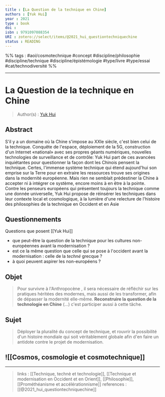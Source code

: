 ```yaml
---
title : [La Question de la technique en Chine]
authors : [Yuk Hui]
year : 2021
type : book
doi : 
isbn : 9791097088354
URI : zotero://select/items/@2021_hui_questiontechniquechine
status : READING
---
```


%% tags : #aoi/cosmotechnique #concept #discipline/philosophie #discipline/technique #discipline/épistémologie #type/livre #type/essai #cat/technodiversité  %% 

---

La Question de la technique en Chine
===
> Author(s) : [Yuk Hui](http://www.digitalmilieu.net/yuk/)

## Abstract
S'il y a un domaine où la Chine s'impose au XXIe siècle, c'est bien celui de la technique. Conquête de l'espace, déploiement de la 5G, construction d'un Internet «national» avec ses propres géants numériques, nouvelles technologies de surveillance et de contrôle: Yuk Hui part de ces avancées inquiétantes pour questionner la façon dont les Chinois pensent la technique. Certes, l'immense système technique qui étend aujourd'hui son emprise sur la Terre pour en extraire les ressources trouve ses origines dans la modernité européenne. Mais rien ne semblait prédestiner la Chine à accepter ni à intégrer ce système, encore moins à en être à la pointe. Contre les penseurs européens qui présentent toujours la technique comme une donnée universelle, Yuk Hui propose de réinsérer les techniques dans leur contexte local et cosmologique, à la lumière d'une relecture de l'histoire des philosophies de la technique en Occident et en Asie

## Questionnements

Questions que posent [[Yuk Hui]]
- que peut-être la question de la technique pour les cultures non-européennes avant la modernisation ?
- est ce la même question que celle qui se pose à l'occident avant la modernisation : celle de la *techné* grecque ?
- à quoi peuvent aspirer les non-européens ?

## Objet
> Pour survivre à l'Anthropocène , il sera nécessaire de réfléchir sur les pratiques héritées des modernes, mais aussi de les transformer, afin de dépasser la modernité elle-même. **Reconstruire la question de la technologie en Chine** (...) c'est participer aussi à cette tâche.

## Sujet
> Déployer la pluralité du concept de technique, et rouvrir la possibilité d'un histoire mondiale qui soit véritablement globale afin d'en faire un antidote contre le projet de modernisation.

## ![[Cosmos, cosmologie et cosmotechnique]]

---
> links :  [[Technique, technè et technologie]], [[Technique et modernisation en Occident et en Orient]], [[Philosophie]], [[Prométhéanisme et accélérationnisme]]
> references : 
[[@2021_hui_questiontechniquechine]]
